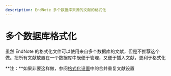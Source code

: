 ```yaml
---
description: EndNote 多个数据库来源的文献的格式化
---
```


# 多个数据库格式化

虽然 EndNote 的格式化文件可以使用来自多个数据库的文献，但是不推荐这个做。把所有文献放置在一个数据库中既便于管理，又便于插入文献，更利于格式化

**注：**如果非要这样做，参阅[格式化设置](../preferences/formatting-preferences.md)中的合并重复文献设置

